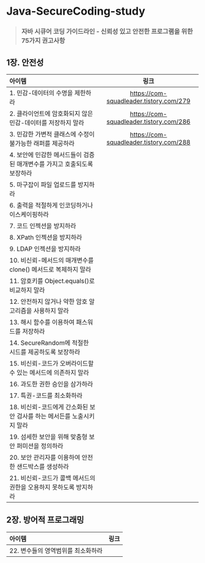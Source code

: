 # Java-SecureCoding-study

> ### 자바 시큐어 코딩 가이드라인 - 신뢰성 있고 안전한 프로그램을 위한 75가지 권고사항  

 

## 1장. 안전성  
|아이템|링크|
|:---|:---:|
|1. 민감-데이터의 수명을 제한하라 | https://com-squadleader.tistory.com/279 |  
|2. 클라이언트에 암호화되지 않은 민감-데이터를 저장하지 말라 | https://com-squadleader.tistory.com/286 |
|3. 민감한 가변적 클래스에 수정이 불가능한 래퍼를 제공하라 | https://com-squadleader.tistory.com/288 |
|4. 보안에 민감한 메서드들이 검증된 매개변수를 가지고 호출되도록 보장하라 | |
|5. 마구잡이 파일 업로드를 방지하라 | |
|6. 출력을 적절하게 인코딩하거나 이스케이핑하라 | |
|7. 코드 인젝션을 방지하라 | |
|8. XPath 인젝션을 방지하라 | |
|9. LDAP 인젝션을 방지하라 | |
|10. 비신뢰-메서드의 매개변수를 clone() 메서드로 복제하지 말라 | |
|11. 암호키를 Object.equals()로 비교하지 말라 | |
|12. 안전하지 않거나 약한 암호 알고리즘을 사용하지 말라 | |
|13. 해시 함수를 이용하여 패스워드를 저장하라 | |
|14. SecureRandom에 적절한 시드를 제공하도록 보장하라 | |
|15. 비신뢰-코드가 오버라이드할 수 있는 메서드에 의존하지 말라 | |
|16. 과도한 권한 승인을 삼가하라 | |
|17. 특권-코드를 최소화하라 | |
|18. 비신뢰-코드에게 간소화된 보안 검사를 하는 메서든를 노출시키지 말라 | |
|19. 섬세한 보안을 위해 맞춤형 보안 퍼미션을 정의하라 | |
|20. 보안 관리자를 이용하여 안전한 샌드박스를 생성하라 | |
|21. 비신뢰-코드가 콜백 메서드의 권한을 오용하지 못하도록 방지하라 | |


## 2장. 방어적 프로그래밍  
|아이템|링크|
|:---|:---:|
|22. 변수들의 영역범위를 최소화하라 |  |  


